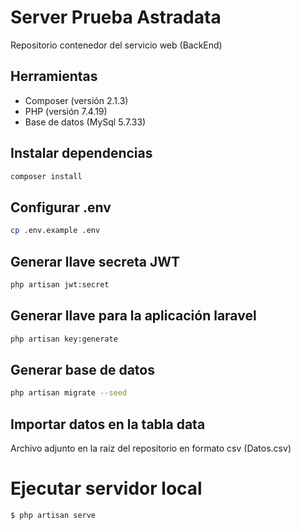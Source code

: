 # Server Prueba Astradata

Repositorio contenedor del servicio web (BackEnd)
## Herramientas
- Composer (versión 2.1.3)
- PHP (versión 7.4.19)
- Base de datos (MySql 5.7.33)
## Instalar dependencias

```bash
composer install
```

## Configurar .env

```bash
cp .env.example .env
```
## Generar llave secreta JWT

```bash
php artisan jwt:secret
```

## Generar llave para la aplicación laravel

```bash
php artisan key:generate
```
## Generar base de datos

```bash
php artisan migrate --seed
```
## Importar datos en la tabla data

Archivo adjunto en la raíz del repositorio en formato csv (Datos.csv)


# Ejecutar servidor local
```
$ php artisan serve
```

